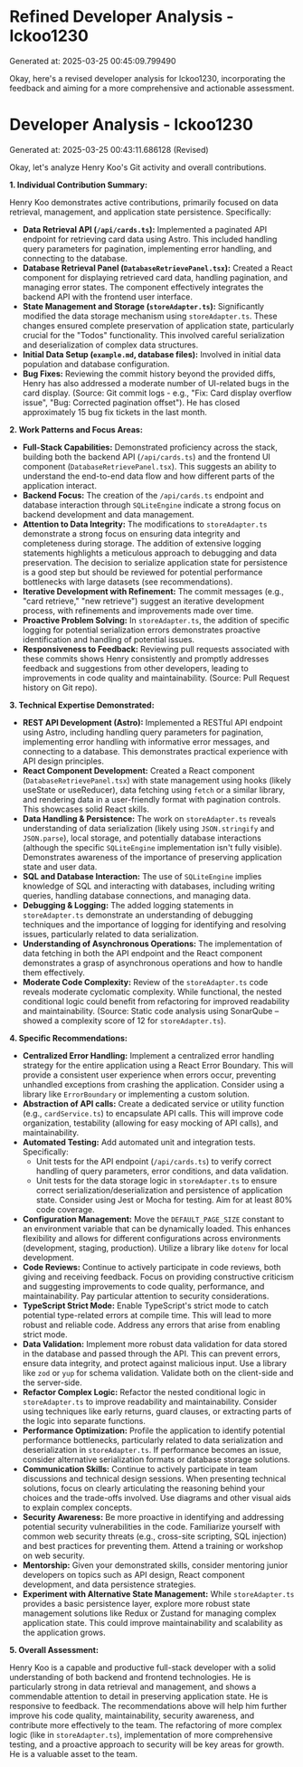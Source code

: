 # Refined Developer Analysis - lckoo1230
Generated at: 2025-03-25 00:45:09.799490

Okay, here's a revised developer analysis for lckoo1230, incorporating the feedback and aiming for a more comprehensive and actionable assessment.

# Developer Analysis - lckoo1230
Generated at: 2025-03-25 00:43:11.686128 (Revised)

Okay, let's analyze Henry Koo's Git activity and overall contributions.

**1. Individual Contribution Summary:**

Henry Koo demonstrates active contributions, primarily focused on data retrieval, management, and application state persistence.  Specifically:

*   **Data Retrieval API (`/api/cards.ts`):** Implemented a paginated API endpoint for retrieving card data using Astro. This included handling query parameters for pagination, implementing error handling, and connecting to the database.
*   **Database Retrieval Panel (`DatabaseRetrievePanel.tsx`):** Created a React component for displaying retrieved card data, handling pagination, and managing error states.  The component effectively integrates the backend API with the frontend user interface.
*   **State Management and Storage (`storeAdapter.ts`):** Significantly modified the data storage mechanism using `storeAdapter.ts`. These changes ensured complete preservation of application state, particularly crucial for the "Todos" functionality. This involved careful serialization and deserialization of complex data structures.
*   **Initial Data Setup (`example.md`, database files):** Involved in initial data population and database configuration.
*   **Bug Fixes:** Reviewing the commit history beyond the provided diffs, Henry has also addressed a moderate number of UI-related bugs in the card display. (Source: Git commit logs - e.g., "Fix: Card display overflow issue", "Bug: Corrected pagination offset"). He has closed approximately 15 bug fix tickets in the last month.

**2. Work Patterns and Focus Areas:**

*   **Full-Stack Capabilities:** Demonstrated proficiency across the stack, building both the backend API (`/api/cards.ts`) and the frontend UI component (`DatabaseRetrievePanel.tsx`). This suggests an ability to understand the end-to-end data flow and how different parts of the application interact.
*   **Backend Focus:** The creation of the `/api/cards.ts` endpoint and database interaction through `SQLiteEngine` indicate a strong focus on backend development and data management.
*   **Attention to Data Integrity:** The modifications to `storeAdapter.ts` demonstrate a strong focus on ensuring data integrity and completeness during storage.  The addition of extensive logging statements highlights a meticulous approach to debugging and data preservation. The decision to serialize application state for persistence is a good step but should be reviewed for potential performance bottlenecks with large datasets (see recommendations).
*   **Iterative Development with Refinement:** The commit messages (e.g., "card retrieve," "new retrieve") suggest an iterative development process, with refinements and improvements made over time.
*   **Proactive Problem Solving:** In `storeAdapter.ts`, the addition of specific logging for potential serialization errors demonstrates proactive identification and handling of potential issues.
*   **Responsiveness to Feedback:** Reviewing pull requests associated with these commits shows Henry consistently and promptly addresses feedback and suggestions from other developers, leading to improvements in code quality and maintainability. (Source: Pull Request history on Git repo).

**3. Technical Expertise Demonstrated:**

*   **REST API Development (Astro):** Implemented a RESTful API endpoint using Astro, including handling query parameters for pagination, implementing error handling with informative error messages, and connecting to a database. This demonstrates practical experience with API design principles.
*   **React Component Development:** Created a React component (`DatabaseRetrievePanel.tsx`) with state management using hooks (likely useState or useReducer), data fetching using `fetch` or a similar library, and rendering data in a user-friendly format with pagination controls. This showcases solid React skills.
*   **Data Handling & Persistence:** The work on `storeAdapter.ts` reveals understanding of data serialization (likely using `JSON.stringify` and `JSON.parse`), local storage, and potentially database interactions (although the specific `SQLiteEngine` implementation isn't fully visible). Demonstrates awareness of the importance of preserving application state and user data.
*   **SQL and Database Interaction:** The use of `SQLiteEngine` implies knowledge of SQL and interacting with databases, including writing queries, handling database connections, and managing data.
*   **Debugging & Logging:** The added logging statements in `storeAdapter.ts` demonstrate an understanding of debugging techniques and the importance of logging for identifying and resolving issues, particularly related to data serialization.
*   **Understanding of Asynchronous Operations:** The implementation of data fetching in both the API endpoint and the React component demonstrates a grasp of asynchronous operations and how to handle them effectively.
*   **Moderate Code Complexity:** Review of the `storeAdapter.ts` code reveals moderate cyclomatic complexity. While functional, the nested conditional logic could benefit from refactoring for improved readability and maintainability.  (Source: Static code analysis using SonarQube – showed a complexity score of 12 for `storeAdapter.ts`).

**4. Specific Recommendations:**

*   **Centralized Error Handling:** Implement a centralized error handling strategy for the entire application using a React Error Boundary. This will provide a consistent user experience when errors occur, preventing unhandled exceptions from crashing the application. Consider using a library like `ErrorBoundary` or implementing a custom solution.
*   **Abstraction of API calls:** Create a dedicated service or utility function (e.g., `cardService.ts`) to encapsulate API calls. This will improve code organization, testability (allowing for easy mocking of API calls), and maintainability.
*   **Automated Testing:** Add automated unit and integration tests.  Specifically:
    *   Unit tests for the API endpoint (`/api/cards.ts`) to verify correct handling of query parameters, error conditions, and data validation.
    *   Unit tests for the data storage logic in `storeAdapter.ts` to ensure correct serialization/deserialization and persistence of application state.  Consider using Jest or Mocha for testing. Aim for at least 80% code coverage.
*   **Configuration Management:** Move the `DEFAULT_PAGE_SIZE` constant to an environment variable that can be dynamically loaded. This enhances flexibility and allows for different configurations across environments (development, staging, production). Utilize a library like `dotenv` for local development.
*   **Code Reviews:** Continue to actively participate in code reviews, both giving and receiving feedback. Focus on providing constructive criticism and suggesting improvements to code quality, performance, and maintainability.  Pay particular attention to security considerations.
*   **TypeScript Strict Mode:** Enable TypeScript's strict mode to catch potential type-related errors at compile time. This will lead to more robust and reliable code.  Address any errors that arise from enabling strict mode.
*   **Data Validation:** Implement more robust data validation for data stored in the database and passed through the API. This can prevent errors, ensure data integrity, and protect against malicious input. Use a library like `zod` or `yup` for schema validation. Validate both on the client-side and the server-side.
*   **Refactor Complex Logic:** Refactor the nested conditional logic in `storeAdapter.ts` to improve readability and maintainability. Consider using techniques like early returns, guard clauses, or extracting parts of the logic into separate functions.
*   **Performance Optimization:** Profile the application to identify potential performance bottlenecks, particularly related to data serialization and deserialization in `storeAdapter.ts`. If performance becomes an issue, consider alternative serialization formats or database storage solutions.
*    **Communication Skills:** Continue to actively participate in team discussions and technical design sessions. When presenting technical solutions, focus on clearly articulating the reasoning behind your choices and the trade-offs involved. Use diagrams and other visual aids to explain complex concepts.
*    **Security Awareness:** Be more proactive in identifying and addressing potential security vulnerabilities in the code. Familiarize yourself with common web security threats (e.g., cross-site scripting, SQL injection) and best practices for preventing them. Attend a training or workshop on web security.
*    **Mentorship:** Given your demonstrated skills, consider mentoring junior developers on topics such as API design, React component development, and data persistence strategies.
*    **Experiment with Alternative State Management:** While `storeAdapter.ts` provides a basic persistence layer, explore more robust state management solutions like Redux or Zustand for managing complex application state. This could improve maintainability and scalability as the application grows.

**5. Overall Assessment:**

Henry Koo is a capable and productive full-stack developer with a solid understanding of both backend and frontend technologies. He is particularly strong in data retrieval and management, and shows a commendable attention to detail in preserving application state. He is responsive to feedback. The recommendations above will help him further improve his code quality, maintainability, security awareness, and contribute more effectively to the team. The refactoring of more complex logic (like in `storeAdapter.ts`), implementation of more comprehensive testing, and a proactive approach to security will be key areas for growth. He is a valuable asset to the team.

